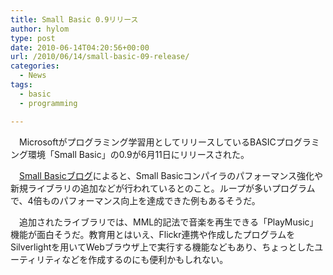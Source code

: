 ```yaml
---
title: Small Basic 0.9リリース
author: hylom
type: post
date: 2010-06-14T04:20:56+00:00
url: /2010/06/14/small-basic-09-release/
categories:
  - News
tags:
  - basic
  - programming

---
```

　Microsoftがプログラミング学習用としてリリースしているBASICプログラミング環境「Small Basic」の0.9が6月11日にリリースされた。

　[Small Basicブログ][1]によると、Small Basicコンパイラのパフォーマンス強化や新規ライブラリの追加などが行われているとのこと。ループが多いプログラムで、4倍ものパフォーマンス向上を達成できた例もあるそうだ。

　追加されたライブラリでは、MML的記法で音楽を再生できる「PlayMusic」機能が面白そうだ。教育用とはいえ、Flickr連携や作成したプログラムをSilverlightを用いてWebブラウザ上で実行する機能などもあり、ちょっとしたユーティリティなどを作成するのにも便利かもしれない。

 [1]: http://blogs.msdn.com/b/smallbasic/archive/2010/06/11/small-basic-v0-9-is-here.aspx
